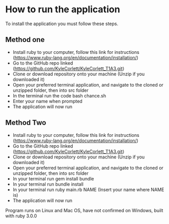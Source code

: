 # How to run the application

To install the application you must follow these steps.

## Method one

- Install ruby to your computer, follow this link for instructions (<https://www.ruby-lang.org/en/documentation/installation/>)
- Go to the GitHub repo linked (<https://github.com/KyleCorlett/KyleCorlett_T1A3.git>)
- Clone or download repository onto your machine (Unzip if you downloaded it)
- Open your preferred terminal application, and navigate to the cloned or unzipped folder, then into src folder
- In the terminal run the code bash chance.sh
- Enter your name when prompted
- The application will now run

## Method Two

- Install ruby to your computer, follow this link for instructions (<https://www.ruby-lang.org/en/documentation/installation/>)
- Go to the GitHub repo linked (<https://github.com/KyleCorlett/KyleCorlett_T1A3.git>)
- Clone or download repository onto your machine (Unzip if you downloaded it)
- Open your preferred terminal application, and navigate to the cloned or unzipped folder, then into src folder
- In your terminal run gem install bundle
- In your terminal run bundle install
- In your terminal run ruby main.rb NAME (Insert your name where NAME is)
- The application will now run

Program runs on Linux and Mac OS, have not confirmed on Windows, built with ruby 3.0.0
